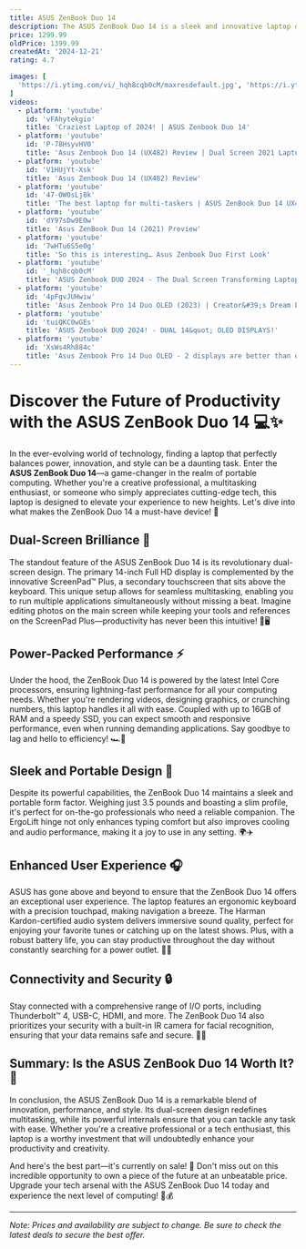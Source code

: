 ```yaml
---
title: ASUS ZenBook Duo 14
description: The ASUS ZenBook Duo 14 is a sleek and innovative laptop designed for productivity and multitasking. It features a unique dual-screen setup with a primary 14-inch Full HD display and a secondary ScreenPad Plus, a 12.6-inch touchscreen that sits above the keyboard. This secondary display enhances workflow efficiency by allowing users to extend their workspace, run multiple applications simultaneously, or use it for creative tasks. The laptop is powered by Intel's latest processors, offers up to 32GB of RAM, and includes options for discrete NVIDIA graphics, making it suitable for both professional and creative work. Its compact design, long battery life, and robust build quality make it a versatile choice for on-the-go professionals.
price: 1299.99
oldPrice: 1399.99
createdAt: '2024-12-21'
rating: 4.7

images: [
  'https://i.ytimg.com/vi/_hqh8cqb0cM/maxresdefault.jpg', 'https://i.ytimg.com/vi/3hHVM6LB4JY/maxresdefault.jpg', 'https://img.enaa.com/oddelki/racunalnistvo/Assets/product_images/asus_zenbook_duo_ux8406ma_pz051w_intel_core_ultra_9_14inch_oled_wqxga_32gb_2tb_pcie_ssd_intel_iris_xe_w11h_gray-1947080165.JPG', 'https://www.manual.pe/thumbs/products/l/1311019-asus-zenbook-duo-14.webp', 'https://dist.contentdriver.com.au/asus/ZENBOOK-DUO-2024-UX8406MA-PZ103W/images/extra-drawing.jpg', 'https://cdn.mos.cms.futurecdn.net/LPhNmCWrPWJdh3jzrbMxA8-320-80.jpg', 'https://acf.geeknetic.es/imagenes/auto/21/07/19/q1a-asus-zenbook-pro-duo-15-oled-ux582.jpg', 'https://expertlaois.ie/wp-content/uploads/2023/06/asus-asus-zenbook-laptop-14-or-intel-core-i7-processor-or-16gb-ram-or-512gb-or-blue-or-ux482egr-hy368w__55128.jpg', 'https://m.media-amazon.com/images/I/81Qk7EhAdEL._AC_UF1000,1000_QL80_.jpg', 'https://www.cnet.com/a/img/resize/a898f21d759210d5a6b8a385931c06fcb8349895/hub/2021/01/27/9fac2d3b-c619-4315-bacc-7c6125025582/asus-zenbook-duo-14-08.jpg?auto=webp&width=1200', 'https://i04.hsncdn.com/is/image/HomeShoppingNetwork/rocs1200/asus-zenbook-duo-14-laptop-intel-ultra-7-155h-16gb-1tb-d-2024052112564367~23262087w_alt2.jpg', 'https://i0.wp.com/www.madboxpc.com/wp-content/uploads/2021/03/s11.jpg?resize=1400,778&ssl=1', 'https://lookaside.instagram.com/seo/google_widget/crawler/?media_id=3489487202189593315', 'https://www.cnet.com/a/img/resize/3662eecd84f8a2f8c547a1c0014c2ea5c6d5fa77/hub/2024/01/09/1e9e967b-279d-4acc-b8e5-9b2b85921777/asus-zenbook-duo-01.jpg?auto=webp&width=1200', 'https://img-prod-cms-rt-microsoft-com.akamaized.net/cms/api/am/imageFileData/RWPvKZ?ver=39c7', 'https://www.laptop.lk/wp-content/uploads/2021/06/w1.jpg', 'https://www.profesionalreview.com/wp-content/uploads/2022/06/Asus-Zenbook-Pro-14-Duo-OLED-Review57.jpg', 'https://www.techguide.com.au/wp-content/uploads/2024/01/ASUSZenbookDuo20248.jpeg', 'https://i0.wp.com/www.smartprix.com/bytes/wp-content/uploads/2021/04/20210403_103525-scaled.jpg?ssl=1', 'https://i.pcmag.com/imagery/reviews/014alHEz5OXfTiYLYgKphym-6..v1610476092.jpg', 'https://www.diyphotography.net/wp-content/uploads/2019/05/asus-pen.png', 'https://www.notebookcheck.org/fileadmin/_processed_/7/5/csm_Asus_Zenbook_Pro_Duo_14_6_ae715617f8.jpg', 'https://i.ebayimg.com/images/g/Ce4AAOSw3jBl5q-V/s-l1200.png', 'https://i3.ytimg.com/vi/HcEUQq8mSeA/maxresdefault.jpg', 'https://www.ultrabookreview.com/wp-content/uploads/2024/01/asus-zenbook-duo-back-front.jpg', 'https://i.pcmag.com/imagery/reviews/014alHEz5OXfTiYLYgKphym-11.fit_lim.size_1050x.jpg', 'https://www.yugatech.com/wp-content/uploads/2021/09/ASUS-Zenbook-14-UX425E-Design-Front-3.png', 'https://www.tiktok.com/api/img/?itemId=7381593984243666181&location=0&aid=1988', 'https://f.rpp-noticias.io/2021/03/24/1074189dsc00656jpg.jpg', 'https://149367133.v2.pressablecdn.com/wp-content/uploads/2024/04/230401-GadgetMatch-ASUS-Zenbook-Duo-2024-Beauty-4-Laptop-Modes-Static-1b.jpg', 'https://www.nbplaza.com.my/49053-large_default/asus-zenbook-duo-14-oled-ux8406m-apz032wsm-14-3k-touch-laptop-inkwell-gray-cu7-155h-32gb-1tb-intel-arc-w11-hsm365-.jpg', 'https://www.cnet.com/a/img/resize/a898f21d759210d5a6b8a385931c06fcb8349895/hub/2021/01/27/9fac2d3b-c619-4315-bacc-7c6125025582/asus-zenbook-duo-14-08.jpg?auto=webp&width=1200', 'https://www.digitalcitizen.life/wp-content/uploads/2022/06/asus_zenbook_pro_14_duo_oled.png', 'https://www.trustedreviews.com/wp-content/uploads/sites/54/2022/05/Asus-ZenBook-Pro-14-Duo-OLED-7-scaled.jpg', 'https://www.pixelzones.com/cdn/shop/files/anker_adapter_typec_30w_400x.jpg?v=1724362283', 'https://media-ik.croma.com/prod/https://media.croma.com/image/upload/v1728567574/Croma Assets/Computers Peripherals/Laptop/Images/306836_0_qh9rri.png?tr=w-600', 'https://cdn.mos.cms.futurecdn.net/ZDykq4HBLuhkWXA8BXMadP-320-80.jpg', 'https://dlcdnwebimgs.asus.com/gain/c0ecfc8b-f5d1-48d9-b751-420a6f13bce2/', 'https://www.techedt.com/wp-content/uploads/2021/04/ASUS-ZenBook-Duo-14-UX482-Dual-screen-productivity-laptop-1068x601.jpg', 'https://i3.ytimg.com/vi/HcEUQq8mSeA/maxresdefault.jpg', 'https://s1.elespanol.com/2021/03/11/omicrono/565204720_175104011_1024x576.jpg', 'https://www.ultrabookreview.com/wp-content/uploads/2021/02/interior-1.jpg', 'https://i3.ytimg.com/vi/hGww7qFXWew/maxresdefault.jpg', 'https://media.emaxme.com/i/emax/100000344756_3?$pdp-d-sqr$&$quality-standard$&fmt=auto', 'https://abgeeauzno.cloudimg.io/v7/pokde.net/assets/uploads/2021/01/ASUS-ZenBook-Duo-14-Review-UX482-14.jpg', 'https://elchapuzasinformatico.com/wp-content/uploads/2022/08/ASUS-Zenbook-Pro-14-Duo-OLED-20-1-e1661319033467.jpg', 'https://www.profesionalreview.com/wp-content/uploads/2021/08/ASUS-ZenBook-Duo-Review-11.jpg', 'https://www.asusbymacman.es/39077-large_default/asus-zenbook-duo-ux8406ma-ql396w-14-u9-185h-32gb-1tb-portatil.jpg', 'https://www.willwork4games.net/wp-content/uploads/2021/03/asus-zenbook-duo-14-ux482-review-08.jpg', 'https://davejansen.com/content/images/2022/06/IMG_9115.opti.webp', 'https://149367133.v2.pressablecdn.com/wp-content/uploads/2021/03/asus-zenbook-duo-14-ux482e-new-wallpaper-gadgetmatch-2020032304.jpg', 'https://www.profesionalreview.com/wp-content/uploads/2022/06/Asus-Zenbook-Pro-14-Duo-OLED-Review57.jpg', 'https://euronics.ie/cdn/shop/products/asus-zenbook-duo-14-inch-full-hd-touchscreen-laptop-intel-core-i7-16gb-ram-512gb-ssd-nvidia-geforce-mx450-celestial-blue-4-600x600_600x.jpg?v=1674731405', 'https://www.cnet.com/a/img/resize/19de1da3b3e1adf7977a7db5cac9bb5c5a03178f/hub/2021/01/27/f2ba3c18-9490-4eb2-950a-4cbf599d3159/asus-zenbook-duo-14-09.jpg?auto=webp&width=1200', 'https://s1.elespanol.com/2021/03/11/omicrono/565204710_175103682_1706x960.jpg', 'https://s1.elespanol.com/2021/03/11/omicrono/565204707_175103595_1706x960.jpg', 'https://www.cnet.com/a/img/resize/938f3c3003bc8efe4ea1e10896f226d55d7e23f9/hub/2021/01/27/b66469e3-27ee-4ecd-b6a2-a0f0f9077f67/asus-zenbook-duo-14-13.jpg?auto=webp&width=1200', 'https://images.moneycontrol.com/static-mcnews/2021/06/Asus_zenbook1.jpg?impolicy=website&width=1600&height=900', 'https://www.trustedreviews.com/wp-content/uploads/sites/54/2022/05/Asus-ZenBook-Pro-14-Duo-OLED-10-1024x768.jpg', 'https://dlcdnwebimgs.asus.com/gain/54295f6c-fa86-4a05-96ed-2028631e9b1c/', 'https://149367133.v2.pressablecdn.com/wp-content/uploads/2021/03/gadgetmatch-ph-asus-zenbook-duo-ux482e-16.jpg', 'https://multimedia.bbycastatic.ca/multimedia/products/500x500/179/17929/17929910.jpg', 'https://i.redd.it/6ql95vtmuix51.jpg', 'https://149367133.v2.pressablecdn.com/wp-content/uploads/2024/04/230401-GadgetMatch-ASUS-Zenbook-Duo-2024-Usage-Laptop-Mode-Reverse.jpg', 'https://m.media-amazon.com/images/I/41nbw8kejPL._AC_UF350,350_QL80_.jpg', 'https://helios-i.mashable.com/imagery/reviews/05cGFOUQJHExccUQzfZDeY0/images-9.fill.size_2000x1125.v1623361970.jpg', 'https://dlcdnwebimgs.asus.com/gain/5ddb629d-81c4-4b6c-a935-5d8049ff99c6/w800', 'https://f.rpp-noticias.io/2021/03/24/1074189dsc00656jpg.jpg', 'https://quke.ru/resize/1500x1500/UserFiles/Landing/products/128242_1682690462_photos_3.jpeg', 'https://hitechcentury.com/wp-content/uploads/2022/06/20220611_162846-01_compress66-1024x576.jpg', 'https://i.pcmag.com/imagery/reviews/014alHEz5OXfTiYLYgKphym-2.fit_lim.size_1050x.jpg', 'https://akm-img-a-in.tosshub.com/indiatoday/styles/medium_crop_simple/public/2024-05/1_14.png?VersionId=SwDp0hcGhDUShxS0r5X85uVBCMLnX.Fu&size=750:*', 'https://mediazone.ma/uploads/images/products/15207/landing-page/images/image/productmain.png', 'https://dt7v1i9vyp3mf.cloudfront.net/styles/teaser_large/s3/imagelibrary/A/AsusZenbookProDuoUX581GV_01-EuTpv._SRwMBq9oYTZo9DetADea4Q4Lq.jpg', 'https://i3.ytimg.com/vi/hGww7qFXWew/maxresdefault.jpg', 'https://ae01.alicdn.com/kf/Sa9b054c37cf54743bebab528077bff5c2.jpg_960x960.jpg', 'https://tecnogaming.com/wp-content/uploads/2021/07/ASUS-ZenBook-Duo-14-UX482-Review-03.jpg', 'https://hips.hearstapps.com/vader-prod.s3.amazonaws.com/1731602435-71xZUkl5dyL.jpg?crop=1xw:1.00xh;center,top&resize=980:*', 'https://i.ytimg.com/vi/CLcqMhQNuBA/maxresdefault.jpg', 'https://i.ytimg.com/vi/3HAWtm19Knc/maxresdefault.jpg'
]
videos: 
  - platform: 'youtube'
    id: 'vFAhytekgio'
    title: 'Craziest Laptop of 2024! | ASUS Zenbook Duo 14'
  - platform: 'youtube'
    id: 'P-78HsyvHV0'
    title: 'Asus Zenbook Duo 14 (UX482) Review | Dual Screen 2021 Laptop!'
  - platform: 'youtube'
    id: 'V1HUjYt-Xsk'
    title: 'Asus Zenbook Duo 14 (UX482) Review'
  - platform: 'youtube'
    id: '47-OW0sLj8k'
    title: 'The best laptop for multi-taskers | ASUS ZenBook Duo 14 UX482'
  - platform: 'youtube'
    id: 'dY97sDw9EOw'
    title: 'Asus ZenBook Duo 14 (2021) Preview'
  - platform: 'youtube'
    id: '7wHTu6S5e0g'
    title: 'So this is interesting… Asus Zenbook Duo First Look'
  - platform: 'youtube'
    id: '_hqh8cqb0cM'
    title: 'ASUS Zenbook DUO 2024 - The Dual Screen Transforming Laptop'
  - platform: 'youtube'
    id: '4pFgvJUHwiw'
    title: 'Asus Zenbook Pro 14 Duo OLED (2023) | Creator&#39;s Dream Laptop?'
  - platform: 'youtube'
    id: 'tuiQKC0wGEs'
    title: 'ASUS Zenbook DUO 2024! - DUAL 14&quot; OLED DISPLAYS!'
  - platform: 'youtube'
    id: 'XsWs4Rh884c'
    title: 'Asus Zenbook Pro 14 Duo OLED - 2 displays are better than one'
---
```


# Discover the Future of Productivity with the ASUS ZenBook Duo 14 💻✨

In the ever-evolving world of technology, finding a laptop that perfectly balances power, innovation, and style can be a daunting task. Enter the **ASUS ZenBook Duo 14**—a game-changer in the realm of portable computing. Whether you're a creative professional, a multitasking enthusiast, or someone who simply appreciates cutting-edge tech, this laptop is designed to elevate your experience to new heights. Let's dive into what makes the ZenBook Duo 14 a must-have device! 🚀

## Dual-Screen Brilliance 🌟

The standout feature of the ASUS ZenBook Duo 14 is its revolutionary dual-screen design. The primary 14-inch Full HD display is complemented by the innovative ScreenPad™ Plus, a secondary touchscreen that sits above the keyboard. This unique setup allows for seamless multitasking, enabling you to run multiple applications simultaneously without missing a beat. Imagine editing photos on the main screen while keeping your tools and references on the ScreenPad Plus—productivity has never been this intuitive! 🎨🖥️

## Power-Packed Performance ⚡

Under the hood, the ZenBook Duo 14 is powered by the latest Intel Core processors, ensuring lightning-fast performance for all your computing needs. Whether you're rendering videos, designing graphics, or crunching numbers, this laptop handles it all with ease. Coupled with up to 16GB of RAM and a speedy SSD, you can expect smooth and responsive performance, even when running demanding applications. Say goodbye to lag and hello to efficiency! 🏎️💨

## Sleek and Portable Design 👜

Despite its powerful capabilities, the ZenBook Duo 14 maintains a sleek and portable form factor. Weighing just 3.5 pounds and boasting a slim profile, it's perfect for on-the-go professionals who need a reliable companion. The ErgoLift hinge not only enhances typing comfort but also improves cooling and audio performance, making it a joy to use in any setting. 🌍✈️

## Enhanced User Experience 🎧

ASUS has gone above and beyond to ensure that the ZenBook Duo 14 offers an exceptional user experience. The laptop features an ergonomic keyboard with a precision touchpad, making navigation a breeze. The Harman Kardon-certified audio system delivers immersive sound quality, perfect for enjoying your favorite tunes or catching up on the latest shows. Plus, with a robust battery life, you can stay productive throughout the day without constantly searching for a power outlet. 🔋🎶

## Connectivity and Security 🔒

Stay connected with a comprehensive range of I/O ports, including Thunderbolt™ 4, USB-C, HDMI, and more. The ZenBook Duo 14 also prioritizes your security with a built-in IR camera for facial recognition, ensuring that your data remains safe and secure. 🔌🔐

## Summary: Is the ASUS ZenBook Duo 14 Worth It? 🤔

In conclusion, the ASUS ZenBook Duo 14 is a remarkable blend of innovation, performance, and style. Its dual-screen design redefines multitasking, while its powerful internals ensure that you can tackle any task with ease. Whether you're a creative professional or a tech enthusiast, this laptop is a worthy investment that will undoubtedly enhance your productivity and creativity. 

And here's the best part—it's currently on sale! 🎉 Don't miss out on this incredible opportunity to own a piece of the future at an unbeatable price. Upgrade your tech arsenal with the ASUS ZenBook Duo 14 today and experience the next level of computing! 🛒💰

---

*Note: Prices and availability are subject to change. Be sure to check the latest deals to secure the best offer.*